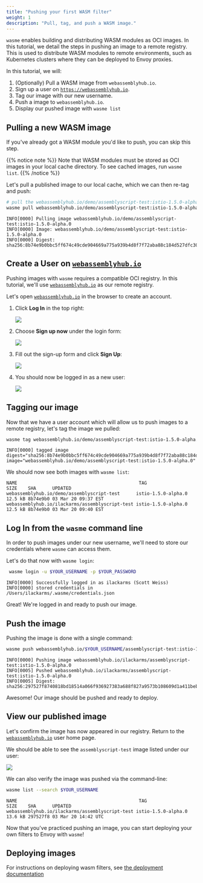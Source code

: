 ```yaml
---
title: "Pushing your first WASM filter"
weight: 1
description: "Pull, tag, and push a WASM image."
---
```


`wasme` enables building and distributing WASM modules as OCI images. In this tutorial,
we detail the steps in pushing an image to a remote registry. This is used to 
distribute WASM modules to remote environments, such as Kubernetes clusters where they 
can be deployed to Envoy proxies.

In this tutorial, we will:

1. (Optionally) Pull a WASM image from `webassemblyhub.io`. 
1. Sign up a user on [`https://webassemblyhub.io`](https://webassemblyhub.io).
1. Tag our image with our new username. 
1. Push a image to `webassemblyhub.io`. 
1. Display our pushed image with `wasme list`

## Pulling a new WASM image

If you've already got a WASM module you'd like to push, you can skip this step. 

{{% notice note %}}
Note that WASM modules must be stored as OCI images in your local cache directory. To see cached images, run `wasme list`.
{{% /notice %}}

Let's pull a published image to our local cache, which we can then re-tag and push:

```bash
# pull the webassemblyhub.io/demo/assemblyscript-test:istio-1.5.0-alpha.0 image
wasme pull webassemblyhub.io/demo/assemblyscript-test:istio-1.5.0-alpha.0
```

```
INFO[0000] Pulling image webassemblyhub.io/demo/assemblyscript-test:istio-1.5.0-alpha.0
INFO[0000] Image: webassemblyhub.io/demo/assemblyscript-test:istio-1.5.0-alpha.0
INFO[0000] Digest: sha256:8b74e9b0bbc5ff674c49cde904669a775a939b4d8f7f72aba88c184d527dfc30
```

## Create a User on [`webassemblyhub.io`](https://webassemblyhub.io)

Pushing images with `wasme` requires a compatible OCI registry. In this tutorial, we'll use [`webassemblyhub.io`](https://webassemblyhub.io) as our remote registry. 

Let's open [`webassemblyhub.io`](https://webassemblyhub.io) in the browser to create an account. 

1. Click **Log In** in the top right:

    ![](../log-in-1.png)

1. Choose **Sign up now** under the login form:

    ![](../log-in-2.png)
    
1. Fill out the sign-up form and click **Sign Up**:

    ![](../log-in-3.png)
    
1. You should now be logged in as a new user:

    ![](../log-in-4.png)

## Tagging our image

Now that we have a user account which will allow us to push images to a remote registry, let's tag the image we pulled:

```bash
wasme tag webassemblyhub.io/demo/assemblyscript-test:istio-1.5.0-alpha.0  webassemblyhub.io/$YOUR_USERNAME/assemblyscript-test:istio-1.5.0-alpha.0 
```

```
INFO[0000] tagged image                                  digest="sha256:8b74e9b0bbc5ff674c49cde904669a775a939b4d8f7f72aba88c184d527dfc30" image="webassemblyhub.io/demo/assemblyscript-test:istio-1.5.0-alpha.0"
```

We should now see both images with `wasme list`:

```
NAME                                             TAG                 SIZE    SHA      UPDATED
webassemblyhub.io/demo/assemblyscript-test      istio-1.5.0-alpha.0 12.5 kB 8b74e9b0 03 Mar 20 09:37 EST
webassemblyhub.io/ilackarms/assemblyscript-test istio-1.5.0-alpha.0 12.5 kB 8b74e9b0 03 Mar 20 09:40 EST
```

## Log In from the `wasme` command line

In order to push images under our new username, we'll need to store our credentials where `wasme` can access them.

Let's do that now with `wasme login`:

```bash
 wasme login -u $YOUR_USERNAME -p $YOUR_PASSWORD
```

```
INFO[0000] Successfully logged in as ilackarms (Scott Weiss)
INFO[0000] stored credentials in /Users/ilackarms/.wasme/credentials.json
```

Great! We're logged in and ready to push our image.

## Push the image

Pushing the image is done with a single command:

```bash
wasme push webassemblyhub.io/$YOUR_USERNAME/assemblyscript-test:istio-1.5.0-alpha.0
```

```
INFO[0000] Pushing image webassemblyhub.io/ilackarms/assemblyscript-test:istio-1.5.0-alpha.0
INFO[0005] Pushed webassemblyhub.io/ilackarms/assemblyscript-test:istio-1.5.0-alpha.0
INFO[0005] Digest: sha256:297527f8740818bd18514a066f936927383a688f827a9573b108609d1a411beb
```
 
Awesome! Our image should be pushed and ready to deploy.
 
## View our published image 

Let's confirm the image has now appeared in our registry. Return to the [`webassemblyhub.io`](https://webassemblyhub.io/user) user home page.

We should be able to see the `assemblyscript-test` image listed under our user:

![](../log-in-5.png) 

We can also verify the image was pushed via the command-line:

```bash
wasme list --search $YOUR_USERNAME
```

```
NAME                                             TAG                 SIZE    SHA      UPDATED
webassemblyhub.io/ilackarms/assemblyscript-test istio-1.5.0-alpha.0 13.6 kB 297527f8 03 Mar 20 14:42 UTC
```

Now that you've practiced pushing an image, you can start deploying your own filters to Envoy with `wasme`!

## Deploying images

For instructions on deploying wasm filters, see [the deployment documentation](../deploy_tutorials)
